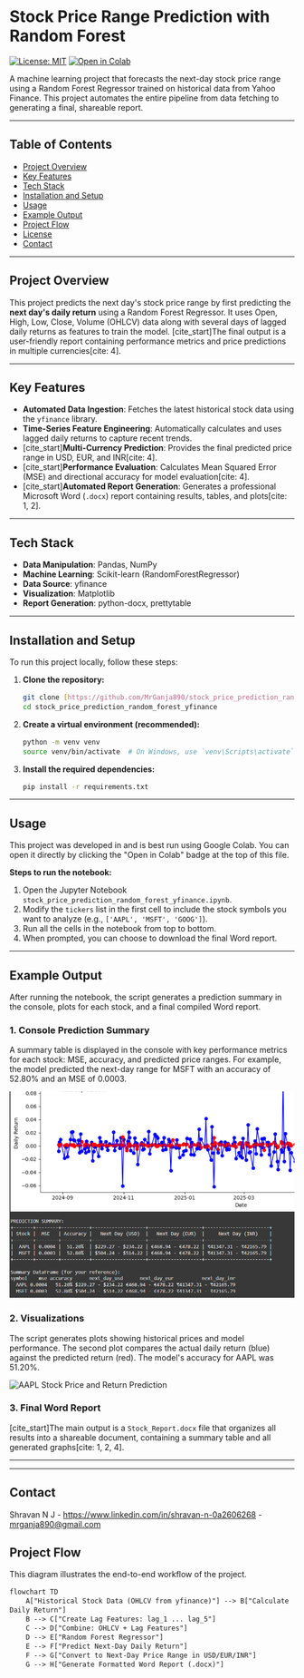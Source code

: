 # Stock Price Range Prediction with Random Forest

[![License: MIT](https://img.shields.io/badge/License-MIT-yellow.svg)](https://opensource.org/licenses/MIT)
[![Open in Colab](https://colab.research.google.com/assets/colab-badge.svg)](https://colab.research.google.com/github/MrGanja890/stock_price_prediction_random_forest_yfinance/blob/main/stock_price_prediction_random_forest_yfinance.ipynb)

A machine learning project that forecasts the next-day stock price range using a Random Forest Regressor trained on historical data from Yahoo Finance. This project automates the entire pipeline from data fetching to generating a final, shareable report.

---

## Table of Contents
- [Project Overview](#project-overview)
- [Key Features](#key-features)
- [Tech Stack](#tech-stack)
- [Installation and Setup](#installation-and-setup)
- [Usage](#usage)
- [Example Output](#example-output)
- [Project Flow](#project-flow)
- [License](#license)
- [Contact](#contact)

---

## Project Overview
This project predicts the next day's stock price range by first predicting the **next day's daily return** using a Random Forest Regressor. It uses Open, High, Low, Close, Volume (OHLCV) data along with several days of lagged daily returns as features to train the model. [cite_start]The final output is a user-friendly report containing performance metrics and price predictions in multiple currencies[cite: 4].

---

## Key Features
- **Automated Data Ingestion**: Fetches the latest historical stock data using the `yfinance` library.
- **Time-Series Feature Engineering**: Automatically calculates and uses lagged daily returns to capture recent trends.
- [cite_start]**Multi-Currency Prediction**: Provides the final predicted price range in USD, EUR, and INR[cite: 4].
- [cite_start]**Performance Evaluation**: Calculates Mean Squared Error (MSE) and directional accuracy for model evaluation[cite: 4].
- [cite_start]**Automated Report Generation**: Generates a professional Microsoft Word (`.docx`) report containing results, tables, and plots[cite: 1, 2].

---

## Tech Stack
- **Data Manipulation**: Pandas, NumPy
- **Machine Learning**: Scikit-learn (RandomForestRegressor)
- **Data Source**: yfinance
- **Visualization**: Matplotlib
- **Report Generation**: python-docx, prettytable

---

## Installation and Setup
To run this project locally, follow these steps:

1.  **Clone the repository:**
    ```bash
    git clone [https://github.com/MrGanja890/stock_price_prediction_random_forest_yfinance.git](https://github.com/MrGanja890/stock_price_prediction_random_forest_yfinance.git)
    cd stock_price_prediction_random_forest_yfinance
    ```
2.  **Create a virtual environment (recommended):**
    ```bash
    python -m venv venv
    source venv/bin/activate  # On Windows, use `venv\Scripts\activate`
    ```
3.  **Install the required dependencies:**
    ```bash
    pip install -r requirements.txt
    ```

---

## Usage
This project was developed in and is best run using Google Colab. You can open it directly by clicking the "Open in Colab" badge at the top of this file.

**Steps to run the notebook:**
1. Open the Jupyter Notebook `stock_price_prediction_random_forest_yfinance.ipynb`.
2. Modify the `tickers` list in the first cell to include the stock symbols you want to analyze (e.g., `['AAPL', 'MSFT', 'GOOG']`).
3. Run all the cells in the notebook from top to bottom.
4. When prompted, you can choose to download the final Word report.

---

## Example Output
After running the notebook, the script generates a prediction summary in the console, plots for each stock, and a final compiled Word report.

### 1. Console Prediction Summary
A summary table is displayed in the console with key performance metrics for each stock: MSE, accuracy, and predicted price ranges. For example, the model predicted the next-day range for MSFT with an accuracy of 52.80% and an MSE of 0.0003.

![Prediction Summary Table](Screenshot%202025-08-28%20231542.png)

### 2. Visualizations
The script generates plots showing historical prices and model performance. The second plot compares the actual daily return (blue) against the predicted return (red). The model's accuracy for AAPL was 51.20%.

![AAPL Stock Price and Return Prediction](Screenshot%202025-08-28%20231529.jpg)

### 3. Final Word Report
[cite_start]The main output is a `Stock_Report.docx` file that organizes all results into a shareable document, containing a summary table and all generated graphs[cite: 1, 2, 4].

---
---

## Contact
Shravan N J - https://www.linkedin.com/in/shravan-n-0a2606268 - mrganja890@gmail.com

## Project Flow
This diagram illustrates the end-to-end workflow of the project.

```mermaid
flowchart TD
    A["Historical Stock Data (OHLCV from yfinance)"] --> B["Calculate Daily Return"]
    B --> C["Create Lag Features: lag_1 ... lag_5"]
    C --> D["Combine: OHLCV + Lag Features"]
    D --> E["Random Forest Regressor"]
    E --> F["Predict Next-Day Daily Return"]
    F --> G["Convert to Next-Day Price Range in USD/EUR/INR"]
    G --> H["Generate Formatted Word Report (.docx)"]
